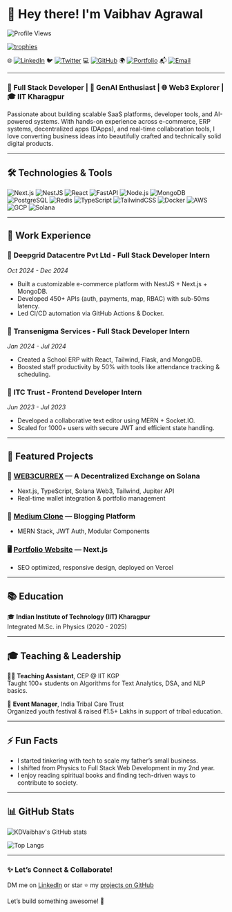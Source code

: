 # 👋 Hey there! I'm Vaibhav Agrawal

![Profile Views](https://komarev.com/ghpvc/?username=KDVaibhav&color=blue)

<p align="left">
  <a href="https://github.com/ryo-ma/github-profile-trophy">
    <img src="https://github-profile-trophy.vercel.app/?username=KDVaibhav&theme=onedark" alt="trophies" />
  </a>
</p>


🌐 [![LinkedIn](https://img.shields.io/badge/LinkedIn-0077B5?style=for-the-badge&logo=linkedin&logoColor=white)](https://www.linkedin.com/in/vaibhav-agrawal-9a77681b8)
🐦 [![Twitter](https://img.shields.io/badge/Twitter-1DA1F2?style=for-the-badge&logo=twitter&logoColor=white)](https://x.com/Vaibhav48955024)
💻 [![GitHub](https://img.shields.io/badge/GitHub-181717?style=for-the-badge&logo=github&logoColor=white)](https://github.com/KDVaibhav)
🌍 [![Portfolio](https://img.shields.io/badge/Portfolio-181717?style=for-the-badge&logo=github&logoColor=orange)](https://vaibhav-portfolio-ashen.vercel.app/)
📬 [![Email](https://img.shields.io/badge/Email-va21032002@gmail.com-D14836?style=for-the-badge&logo=gmail&logoColor=white)](mailto:va21032002@gmail.com)


---

### 🚀 Full Stack Developer | 🧠 GenAI Enthusiast | 🌐 Web3 Explorer | 🎓 IIT Kharagpur

Passionate about building scalable SaaS platforms, developer tools, and AI-powered systems. With hands-on experience across e-commerce, ERP systems, decentralized apps (DApps), and real-time collaboration tools, I love converting business ideas into beautifully crafted and technically solid digital products.

---

## 🛠️ Technologies & Tools

![Next.js](https://img.shields.io/badge/-Next.js-000?style=for-the-badge&logo=next.js)
![NestJS](https://img.shields.io/badge/-NestJS-E0234E?style=for-the-badge&logo=nestjs&logoColor=white)
![React](https://img.shields.io/badge/-React-61DAFB?style=for-the-badge&logo=react)
![FastAPI](https://img.shields.io/badge/-FastAPI-009688?style=for-the-badge&logo=fastapi&logoColor=white)
![Node.js](https://img.shields.io/badge/-Node.js-339933?style=for-the-badge&logo=node.js)
![MongoDB](https://img.shields.io/badge/-MongoDB-47A248?style=for-the-badge&logo=mongodb)
![PostgreSQL](https://img.shields.io/badge/-PostgreSQL-4169E1?style=for-the-badge&logo=postgresql)
![Redis](https://img.shields.io/badge/-Redis-DC382D?style=for-the-badge&logo=redis)
![TypeScript](https://img.shields.io/badge/-TypeScript-3178C6?style=for-the-badge&logo=typescript)
![TailwindCSS](https://img.shields.io/badge/-TailwindCSS-38B2AC?style=for-the-badge&logo=tailwind-css)
![Docker](https://img.shields.io/badge/-Docker-2496ED?style=for-the-badge&logo=docker)
![AWS](https://img.shields.io/badge/-AWS-232F3E?style=for-the-badge&logo=amazon-aws)
![GCP](https://img.shields.io/badge/-GCP-4285F4?style=for-the-badge&logo=google-cloud)
![Solana](https://img.shields.io/badge/-Solana-3E3E3E?style=for-the-badge&logo=solana)

---

## 💼 Work Experience

### 🔧 **Deepgrid Datacentre Pvt Ltd** - Full Stack Developer Intern  
*Oct 2024 - Dec 2024*

- Built a customizable e-commerce platform with NestJS + Next.js + MongoDB.
- Developed 450+ APIs (auth, payments, map, RBAC) with sub-50ms latency.
- Led CI/CD automation via GitHub Actions & Docker.

### 🏫 **Transenigma Services** - Full Stack Developer Intern  
*Jan 2024 - Jul 2024*

- Created a School ERP with React, Tailwind, Flask, and MongoDB.
- Boosted staff productivity by 50% with tools like attendance tracking & scheduling.

### 📝 **ITC Trust** - Frontend Developer Intern  
*Jun 2023 - Jul 2023*

- Developed a collaborative text editor using MERN + Socket.IO.
- Scaled for 1000+ users with secure JWT and efficient state handling.

---

## 🌟 Featured Projects

### 🔁 [**WEB3CURREX**](https://github.com/KDVaibhav/WEB3CURREX) — A Decentralized Exchange on Solana  
- Next.js, TypeScript, Solana Web3, Tailwind, Jupiter API  
- Real-time wallet integration & portfolio management

### 📰 [**Medium Clone**](https://github.com/KDVaibhav/medium_blog) — Blogging Platform  
- MERN Stack, JWT Auth, Modular Components  

### 🖥️ [**Portfolio Website**](https://github.com/KDVaibhav/Vaibhav-Portfolio) — Next.js  
- SEO optimized, responsive design, deployed on Vercel

---

## 📚 Education

🎓 **Indian Institute of Technology (IIT) Kharagpur**  
Integrated M.Sc. in Physics (2020 - 2025)

---

## 🎓 Teaching & Leadership

👨‍🏫 **Teaching Assistant**, CEP @ IIT KGP  
Taught 100+ students on Algorithms for Text Analytics, DSA, and NLP basics.

🎪 **Event Manager**, India Tribal Care Trust  
Organized youth festival & raised ₹1.5+ Lakhs in support of tribal education.

---

## ⚡ Fun Facts

- I started tinkering with tech to scale my father’s small business.
- I shifted from Physics to Full Stack Web Development in my 2nd year.
- I enjoy reading spiritual books and finding tech-driven ways to contribute to society.

---

## 📊 GitHub Stats

![KDVaibhav's GitHub stats](https://github-readme-stats.vercel.app/api?username=KDVaibhav&show_icons=true&theme=radical)

![Top Langs](https://github-readme-stats.vercel.app/api/top-langs/?username=KDVaibhav&layout=compact)

---

### ✨ Let’s Connect & Collaborate!
DM me on [LinkedIn](https://www.linkedin.com/in/vaibhav-agrawal-9a77681b8) or star ⭐ my [projects on GitHub](https://github.com/KDVaibhav)

Let’s build something awesome! 🚀

